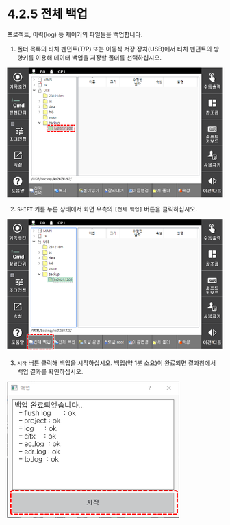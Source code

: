 ﻿# 4.2.5 전체 백업

프로젝트, 이력\(log\) 등 제어기의 파일들을 백업합니다.

1.	폴더 목록의 티치 펜던트\(T/P\) 또는 이동식 저장 장치\(USB\)에서 티치 펜던트의 방향키를 이용해 데이터 백업을 저장할 폴더를 선택하십시오. 

![](../../_assets/tp630/fl-backup-select.png)

2.	`SHIFT` 키를 누른 상태에서 화면 우측의 `[전체 백업]` 버튼을 클릭하십시오.

![](../../_assets/tp630/fl-backup-button.png)

3.	`시작` 버튼 클릭해 백업을 시작하십시오. 백업\(약 1분 소요\)이 완료되면 결과창에서 백업 결과를 확인하십시오.

![](../../_assets/tp630/fl-backup-pop.png)


